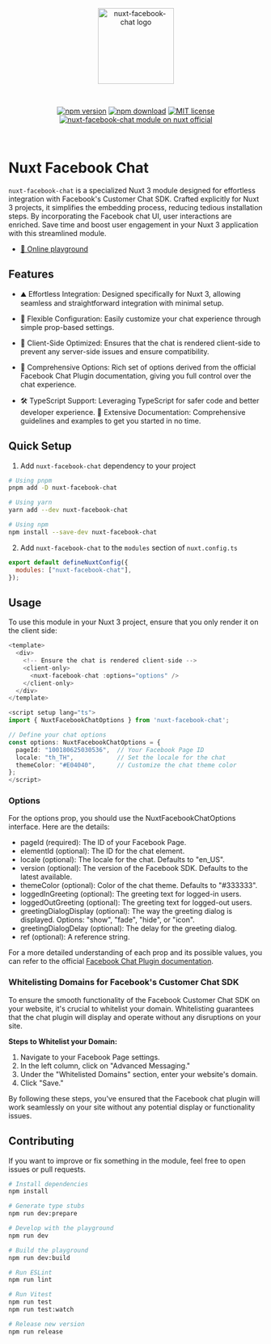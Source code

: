 <p align="center">
  <a href="https://github.com/superdev-tech/nuxt-facebook-chat" target="_blank" rel="noopener noreferrer">
    <img style="width:150px" src="https://raw.githubusercontent.com/superdev-tech/nuxt-facebook-chat/main/nuxt-facebook-chat-logo.png" alt="nuxt-facebook-chat logo">
  </a>
</p>
<br/>
<p align="center">
  <a href="https://npmjs.com/package/nuxt-facebook-chat"><img src="https://img.shields.io/npm/v/nuxt-facebook-chat/latest.svg?style=flat&colorA=18181B&colorB=28CF8D" alt="npm version"></a>
  <a href="https://npmjs.com/package/nuxt-facebook-chat"><img src="https://img.shields.io/npm/dm/nuxt-facebook-chat.svg?style=flat&colorA=18181B&colorB=28CF8D" alt="npm download"></a>
  <a href="https://github.com/superdev-tech/nuxt-facebook-chat/blob/main/LICENSE"><img src="https://img.shields.io/npm/l/nuxt-facebook-chat.svg?style=flat&colorA=18181B&colorB=28CF8D" alt="MIT license"></a>
  <a href="https://nuxt.com/modules/nuxt-facebook-chat"><img src="https://img.shields.io/badge/Nuxt-18181B?logo=nuxt.js" alt="nuxt-facebook-chat module on nuxt official"></a>
</p>
<br/>

# Nuxt Facebook Chat

`nuxt-facebook-chat` is a specialized Nuxt 3 module designed for effortless integration with Facebook's Customer Chat SDK. Crafted explicitly for Nuxt 3 projects, it simplifies the embedding process, reducing tedious installation steps. By incorporating the Facebook chat UI, user interactions are enriched. Save time and boost user engagement in your Nuxt 3 application with this streamlined module.

- [🏀 Online playground](https://stackblitz.com/edit/nuxt-starter-trutjc?file=app.vue)

## Features

- ⛰ Effortless Integration: Designed specifically for Nuxt 3, allowing seamless and straightforward integration with minimal setup.

- 🚠 Flexible Configuration: Easily customize your chat experience through simple prop-based settings.

- 🌲 Client-Side Optimized: Ensures that the chat is rendered client-side to prevent any server-side issues and ensure compatibility.

- 🌟 Comprehensive Options: Rich set of options derived from the official Facebook Chat Plugin documentation, giving you full control over the chat experience.

- 🛠 TypeScript Support: Leveraging TypeScript for safer code and better developer experience.
  📖 Extensive Documentation: Comprehensive guidelines and examples to get you started in no time.

## Quick Setup

1. Add `nuxt-facebook-chat` dependency to your project

```bash
# Using pnpm
pnpm add -D nuxt-facebook-chat

# Using yarn
yarn add --dev nuxt-facebook-chat

# Using npm
npm install --save-dev nuxt-facebook-chat
```

2. Add `nuxt-facebook-chat` to the `modules` section of `nuxt.config.ts`

```js
export default defineNuxtConfig({
  modules: ["nuxt-facebook-chat"],
});
```

## Usage

To use this module in your Nuxt 3 project, ensure that you only render it on the client side:

```ts
<template>
  <div>
    <!-- Ensure the chat is rendered client-side -->
    <client-only>
      <nuxt-facebook-chat :options="options" />
    </client-only>
  </div>
</template>

<script setup lang="ts">
import { NuxtFacebookChatOptions } from 'nuxt-facebook-chat';

// Define your chat options
const options: NuxtFacebookChatOptions = {
  pageId: "100180625030536",  // Your Facebook Page ID
  locale: "th_TH",            // Set the locale for the chat
  themeColor: "#E04040",      // Customize the chat theme color
};
</script>
```

### Options

For the options prop, you should use the NuxtFacebookChatOptions interface. Here are the details:

- pageId (required): The ID of your Facebook Page.
- elementId (optional): The ID for the chat element.
- locale (optional): The locale for the chat. Defaults to "en_US".
- version (optional): The version of the Facebook SDK. Defaults to the latest available.
- themeColor (optional): Color of the chat theme. Defaults to "#333333".
- loggedInGreeting (optional): The greeting text for logged-in users.
- loggedOutGreeting (optional): The greeting text for logged-out users.
- greetingDialogDisplay (optional): The way the greeting dialog is displayed. Options: "show", "fade", "hide", or "icon".
- greetingDialogDelay (optional): The delay for the greeting dialog.
- ref (optional): A reference string.

For a more detailed understanding of each prop and its possible values, you can refer to the official [Facebook Chat Plugin documentation](https://developers.facebook.com/docs/messenger-platform/discovery/facebook-chat-plugin#steps).

### Whitelisting Domains for Facebook's Customer Chat SDK

To ensure the smooth functionality of the Facebook Customer Chat SDK on your website, it's crucial to whitelist your domain. Whitelisting guarantees that the chat plugin will display and operate without any disruptions on your site.

**Steps to Whitelist your Domain:**

1. Navigate to your Facebook Page settings.
2. In the left column, click on "Advanced Messaging."
3. Under the "Whitelisted Domains" section, enter your website's domain.
4. Click "Save."

By following these steps, you've ensured that the Facebook chat plugin will work seamlessly on your site without any potential display or functionality issues.

## Contributing

If you want to improve or fix something in the module, feel free to open issues or pull requests.

```bash
# Install dependencies
npm install

# Generate type stubs
npm run dev:prepare

# Develop with the playground
npm run dev

# Build the playground
npm run dev:build

# Run ESLint
npm run lint

# Run Vitest
npm run test
npm run test:watch

# Release new version
npm run release
```
